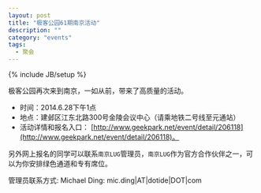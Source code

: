 ```yaml
---
layout: post
title: "极客公园61期南京活动"
description: ""
category: "events"
tags:
  - 聚会
---
```

{% include JB/setup %}

极客公园再次来到南京，一如从前，带来了高质量的活动。

* 时间：2014.6.28下午1点
* 地点：建邺区江东北路300号金陵会议中心（请乘地铁二号线至元通站）
* 活动详情和报名入口： [http://www.geekpark.net/event/detail/206118](http://www.geekpark.net/event/detail/206118)。

另外网上报名的同学可以联系`南京LUG`管理员，`南京LUG`作为官方合作伙伴之一，可以为你安排绿色通道和专有席位。

管理员联系方式: Michael Ding: mic.ding|AT|dotide|DOT|com
